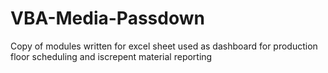 # VBA-Media-Passdown

Copy of modules written for excel sheet used as dashboard for production floor scheduling and iscrepent material reporting
